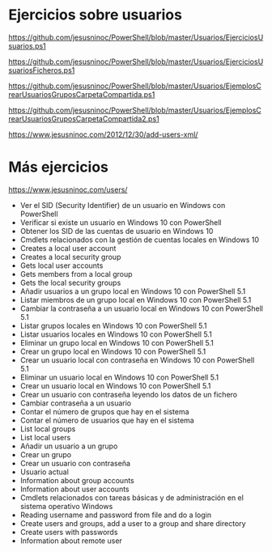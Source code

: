 # Ejercicios sobre usuarios
https://github.com/jesusninoc/PowerShell/blob/master/Usuarios/EjerciciosUsuarios.ps1

https://github.com/jesusninoc/PowerShell/blob/master/Usuarios/EjerciciosUsuariosFicheros.ps1

https://github.com/jesusninoc/PowerShell/blob/master/Usuarios/EjemplosCrearUsuariosGruposCarpetaCompartida.ps1

https://github.com/jesusninoc/PowerShell/blob/master/Usuarios/EjemplosCrearUsuariosGruposCarpetaCompartida2.ps1

https://www.jesusninoc.com/2012/12/30/add-users-xml/

# Más ejercicios
https://www.jesusninoc.com/users/

- Ver el SID (Security Identifier) de un usuario en Windows con PowerShell
- Verificar si existe un usuario en Windows 10 con PowerShell
- Obtener los SID de las cuentas de usuario en Windows 10
- Cmdlets relacionados con la gestión de cuentas locales en Windows 10
- Creates a local user account
- Creates a local security group
- Gets local user accounts
- Gets members from a local group
- Gets the local security groups
- Añadir usuarios a un grupo local en Windows 10 con PowerShell 5.1
- Listar miembros de un grupo local en Windows 10 con PowerShell 5.1
- Cambiar la contraseña a un usuario local en Windows 10 con PowerShell 5.1
- Listar grupos locales en Windows 10 con PowerShell 5.1
- Listar usuarios locales en Windows 10 con PowerShell 5.1
- Eliminar un grupo local en Windows 10 con PowerShell 5.1
- Crear un grupo local en Windows 10 con PowerShell 5.1
- Crear un usuario local con contraseña en Windows 10 con PowerShell 5.1
- Eliminar un usuario local en Windows 10 con PowerShell 5.1
- Crear un usuario local en Windows 10 con PowerShell 5.1
- Crear un usuario con contraseña leyendo los datos de un fichero
- Cambiar contraseña a un usuario
- Contar el número de grupos que hay en el sistema
- Contar el número de usuarios que hay en el sistema
- List local groups
- List local users
- Añadir un usuario a un grupo
- Crear un grupo
- Crear un usuario con contraseña
- Usuario actual
- Information about group accounts
- Information about user accounts
- Cmdlets relacionados con tareas básicas y de administración en el sistema operativo Windows
- Reading username and password from file and do a login
- Create users and groups, add a user to a group and share directory
- Create users with passwords
- Information about remote user
